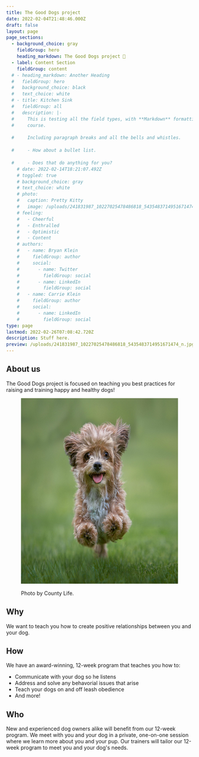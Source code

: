 ```yaml
---
title: The Good Dogs project
date: 2022-02-04T21:48:46.000Z
draft: false
layout: page
page_sections:
  - background_choice: gray
    fieldGroup: hero
    heading_markdown: The Good Dogs project 🐶
  - label: Content Section
    fieldGroup: content
  # - heading_markdown: Another Heading
  #   fieldGroup: hero
  #   background_choice: black
  #   text_choice: white
  # - title: Kitchen Sink
  #   fieldGroup: all
  #   description: |-
  #     This is testing all the field types, with **Markdown** formatting of
  #     course.  

  #     Including paragraph breaks and all the bells and whistles.  

  #     - How about a bullet list.

  #     - Does that do anything for you?
    # date: 2022-02-14T18:21:07.492Z
    # toggled: true
    # background_choice: gray
    # text_choice: white
    # photo:
    #   caption: Pretty Kitty
    #   image: /uploads/241831987_10227025478486818_5435483714951671474_n.jpg
    # feeling:
    #   - Cheerful
    #   - Enthralled
    #   - Optimistic
    #   - Content
    # authors:
    #   - name: Bryan Klein
    #     fieldGroup: author
    #     social:
    #       - name: Twitter
    #         fieldGroup: social
    #       - name: LinkedIn
    #         fieldGroup: social
    #   - name: Carrie Klein
    #     fieldGroup: author
    #     social:
    #       - name: LinkedIn
    #         fieldGroup: social
type: page
lastmod: 2022-02-26T07:08:42.720Z
description: Stuff here.
preview: /uploads/241831987_10227025478486818_5435483714951671474_n.jpg
---
```


## About us

The Good Dogs project is focused on teaching you best practices for raising and training happy and healthy dogs!

<figure>
  <p align="center">
    <img src="images/running_dog.jpg" alt="A cute running dog" width="500" height="500" />
  </p>
    <figcaption>Photo by County Life.</figcaption>
</figure>

## Why

We want to teach you how to create positive relationships between you and your dog. 
## How

We have an award-winning, 12-week program that teaches you how to:
* Communicate with your dog so he listens 
* Address and solve any behavorial issues that arise 
* Teach your dogs on and off leash obedience
* And more!

## Who

New and experienced dog owners alike will benefit from our 12-week program. We meet with you and your dog in a private, one-on-one session where we learn more about you and your pup. Our trainers will tailor our 12-week program to meet you and your dog's needs.